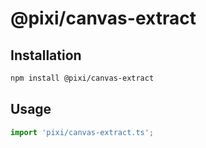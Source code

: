 # @pixi/canvas-extract

## Installation

```bash
npm install @pixi/canvas-extract
```

## Usage

```js
import 'pixi/canvas-extract.ts';
```